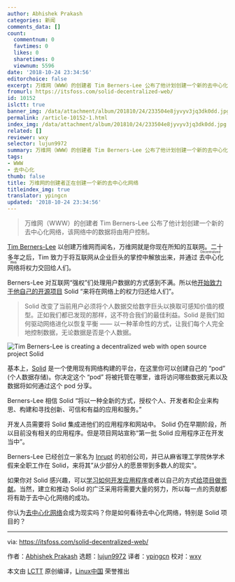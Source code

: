 ```yaml
---
author: Abhishek Prakash
categories: 新闻
comments_data: []
count:
  commentnum: 0
  favtimes: 0
  likes: 0
  sharetimes: 0
  viewnum: 5596
date: '2018-10-24 23:34:56'
editorchoice: false
excerpt: 万维网（WWW）的创建者 Tim Berners-Lee 公布了他计划创建一个新的去中心化网络，该网络中的数据将由用户控制。
fromurl: https://itsfoss.com/solid-decentralized-web/
id: 10152
islctt: true
banner_img: /data/attachment/album/201810/24/233504e8jyvyv3jq3dk0dd.jpg
permalink: /article-10152-1.html
index_img: /data/attachment/album/201810/24/233504e8jyvyv3jq3dk0dd.jpg.thumb.jpg
related: []
reviewer: wxy
selector: lujun9972
summary: 万维网（WWW）的创建者 Tim Berners-Lee 公布了他计划创建一个新的去中心化网络，该网络中的数据将由用户控制。
tags:
- WWW
- 去中心化
thumb: false
title: 万维网的创建者正在创建一个新的去中心化网络
titleindex_img: true
translator: ypingcn
updated: '2018-10-24 23:34:56'
---
```



> 
> 万维网（WWW）的创建者 Tim Berners-Lee 公布了他计划创建一个新的去中心化网络，该网络中的数据将由用户控制。
> 
> 
> 


[Tim Berners-Lee](https://en.wikipedia.org/wiki/Tim_Berners-Lee) 以创建万维网而闻名，万维网就是你现在所知的互联网。二十多年之后，Tim 致力于将互联网从企业巨头的掌控中解放出来，并通过<ruby> 去中心化网络 <rt>  Decentralized Web </rt></ruby>将权力交回给人们。


Berners-Lee 对互联网“强权”们处理用户数据的方式感到不满。所以他[开始致力于他自己的开源项目](https://medium.com/@timberners_lee/one-small-step-for-the-web-87f92217d085) Solid “来将在网络上的权力归还给人们”。



> 
> Solid 改变了当前用户必须将个人数据交给数字巨头以换取可感知价值的模型。正如我们都已发现的那样，这不符合我们的最佳利益。Solid 是我们如何驱动网络进化以恢复平衡 —— 以一种革命性的方式，让我们每个人完全地控制数据，无论数据是否是个人数据。
> 
> 
> 


![Tim Berners-Lee is creating a decentralized web with open source project Solid](/data/attachment/album/201810/24/233504e8jyvyv3jq3dk0dd.jpg)


基本上，[Solid](https://solid.inrupt.com/) 是一个使用现有网络构建的平台，在这里你可以创建自己的 “pod” (个人数据存储)。你决定这个 “pod” 将被托管在哪里，谁将访问哪些数据元素以及数据将如何通过这个 pod 分享。


Berners-Lee 相信 Solid “将以一种全新的方式，授权个人、开发者和企业来构思、构建和寻找创新、可信和有益的应用和服务。”


开发人员需要将 Solid 集成进他们的应用程序和网站中。 Solid 仍在早期阶段，所以目前没有相关的应用程序。但是项目网站宣称“第一批 Solid 应用程序正在开发当中”。


Berners-Lee 已经创立一家名为 [Inrupt](https://www.inrupt.com/) 的初创公司，并已从麻省理工学院休学术假来全职工作在 Solid，来将其”从少部分人的愿景带到多数人的现实“。


如果你对 Solid 感兴趣，可以[学习如何开发应用程序](https://solid.inrupt.com/docs/getting-started)或者以自己的方式[给项目做贡献](https://solid.inrupt.com/community)。当然，建立和推动 Solid 的广泛采用将需要大量的努力，所以每一点的贡献都将有助于去中心化网络的成功。


你认为[去中心化网络](https://tech.co/decentralized-internet-guide-2018-02)会成为现实吗？你是如何看待去中心化网络，特别是 Solid 项目的？




---


via: <https://itsfoss.com/solid-decentralized-web/>


作者：[Abhishek Prakash](https://itsfoss.com/author/abhishek/) 选题：[lujun9972](https://github.com/lujun9972) 译者：[ypingcn](https://github.com/ypingcn) 校对：[wxy](https://github.com/wxy)


本文由 [LCTT](https://github.com/LCTT/TranslateProject) 原创编译，[Linux中国](https://linux.cn/) 荣誉推出